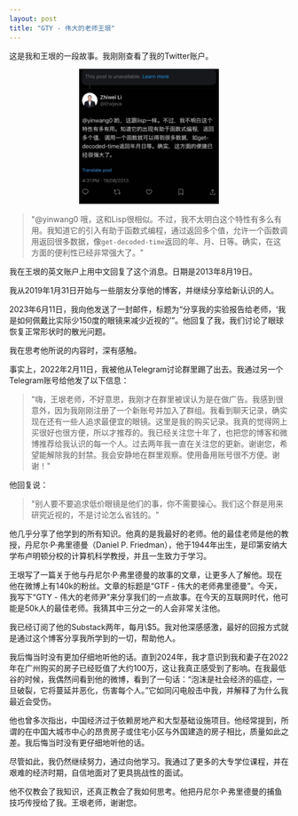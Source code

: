 ```yaml
---
layout: post  
title: "GTY - 伟大的老师王垠"
---
```


这是我和王垠的一段故事。我刚刚查看了我的Twitter账户。

<div style="text-align: center;">
    <img class="responsive" src="/assets/images/yinwang/x.jpg" alt="zhiwei-x" width="50%" />
</div>

> "@yinwang0 哦，这和Lisp很相似。不过，我不太明白这个特性有多么有用。我知道它的引入有助于函数式编程，通过返回多个值，允许一个函数调用返回很多数据，像`get-decoded-time`返回的年、月、日等。确实，在这方面的便利性已经非常强大了。"

我在王垠的英文账户上用中文回复了这个消息。日期是2013年8月19日。

我从2019年1月31日开始与一些朋友分享他的博客，并继续分享给新认识的人。

2023年6月11日，我向他发送了一封邮件，标题为“分享我的实验报告给老师，‘我是如何佩戴比实际少150度的眼镜来减少近视的’”。他回复了我，我们讨论了眼球恢复正常形状时的散光问题。

我在思考他所说的内容时，深有感触。

事实上，2022年2月11日，我被他从Telegram讨论群里踢了出去。我通过另一个Telegram账号给他发了以下信息：

> "嗨，王垠老师，不好意思，我刚才在群里被误认为是在做广告。我感到很意外，因为我刚刚注册了一个新账号并加入了群组。我看到聊天记录，确实现在还有一些人追求最便宜的眼镜。这里是我的购买记录。我真的觉得网上买很好也很方便，所以才推荐的。我已经关注您十年了，也把您的博客和微博推荐给我认识的每一个人。过去两年我一直在关注您的更新。谢谢您，希望能解除我的封禁。我会安静地在群里观察。使用备用账号很不方便。谢谢！"

他回复说：

> "别人要不要追求低价眼镜是他们的事，你不需要操心。我们这个群是用来研究近视的，不是讨论怎么省钱的。"

他几乎分享了他学到的所有知识。他真的是我最好的老师。他的最佳老师是他的教授，丹尼尔·P·弗里德曼（Daniel P. Friedman），他于1944年出生，是印第安纳大学布卢明顿分校的计算机科学教授，并且一生致力于学习。

王垠写了一篇关于他与丹尼尔·P·弗里德曼的故事的文章，让更多人了解他。现在他在微博上有140k的粉丝。文章的标题是“GTF - 伟大的老师弗里德曼”。今天，我写下“GTY - 伟大的老师尹”来分享我们的一点故事。在今天的互联网时代，他可能是50k人的最佳老师。我猜其中三分之一的人会非常关注他。

我已经订阅了他的Substack两年，每月\\$5。我对他深感感激，最好的回报方式就是通过这个博客分享我所学到的一切，帮助他人。

我后悔当时没有更加仔细地听他的话。直到2024年，我才意识到我和妻子在2022年在广州购买的房子已经贬值了大约100万，这让我真正感受到了影响。在我最低谷的时候，我偶然间看到他的微博，看到了一句话：“泡沫是社会经济的癌症，一旦破裂，它将蔓延并恶化，伤害每个人。”它如同闪电般击中我，并解释了为什么我最近会受伤。

他也曾多次指出，中国经济过于依赖房地产和大型基础设施项目。他经常提到，所谓的在中国大城市中心的昂贵房子或住宅小区与外国建造的房子相比，质量如此之差。我后悔当时没有更仔细地听他的话。

尽管如此，我仍然继续努力，通过向他学习。我通过了更多的大专学位课程，并在艰难的经济时期，自信地面对了更具挑战性的面试。

他不仅教会了我知识，还真正教会了我如何思考。他把丹尼尔·P·弗里德曼的捕鱼技巧传授给了我。王垠老师，谢谢您。

